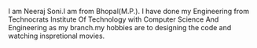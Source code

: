 I am Neeraj Soni.I am from Bhopal(M.P.). I have done my Engineering from Technocrats Institute Of Technology with Computer Science And Engineering as my branch.my hobbies are to designing the code and watching inspretional movies.
